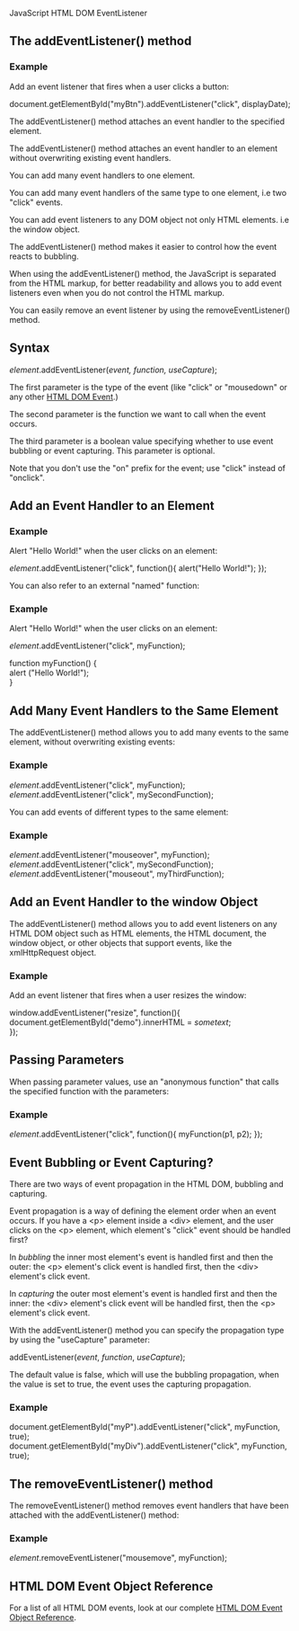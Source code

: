 JavaScript HTML DOM EventListener

## **The addEventListener() method**

### **Example**

Add an event listener that fires when a user clicks a button:

document.getElementById("myBtn").addEventListener("click", displayDate);

The addEventListener() method attaches an event handler to the specified element.

The addEventListener() method attaches an event handler to an element without overwriting existing event handlers.

You can add many event handlers to one element.

You can add many event handlers of the same type to one element, i.e two "click" events.

You can add event listeners to any DOM object not only HTML elements. i.e the window object.

The addEventListener() method makes it easier to control how the event reacts to bubbling.

When using the addEventListener() method, the JavaScript is separated from the HTML markup, for better readability and allows you to add event listeners even when you do not control the HTML markup.

You can easily remove an event listener by using the removeEventListener() method.

## **Syntax**

*element*.addEventListener(*event, function, useCapture*);

The first parameter is the type of the event (like "click" or "mousedown" or any other [HTML DOM Event](https://www.w3schools.com/jsref/dom_obj_event.asp).)

The second parameter is the function we want to call when the event occurs.

The third parameter is a boolean value specifying whether to use event bubbling or event capturing. This parameter is optional.

Note that you don't use the "on" prefix for the event; use "click" instead of "onclick".

## **Add an Event Handler to an Element**

### **Example**

Alert "Hello World!" when the user clicks on an element:

*element*.addEventListener("click", function(){ alert("Hello World!"); });

You can also refer to an external "named" function:

### **Example**

Alert "Hello World!" when the user clicks on an element:

*element*.addEventListener("click", myFunction);  
  
function myFunction() {  
 alert ("Hello World!");  
}

## **Add Many Event Handlers to the Same Element**

The addEventListener() method allows you to add many events to the same element, without overwriting existing events:

### **Example**

*element*.addEventListener("click", myFunction);  
*element*.addEventListener("click", mySecondFunction);

You can add events of different types to the same element:

### **Example**

*element*.addEventListener("mouseover", myFunction);  
*element*.addEventListener("click", mySecondFunction);  
*element*.addEventListener("mouseout", myThirdFunction);

## **Add an Event Handler to the window Object**

The addEventListener() method allows you to add event listeners on any HTML DOM object such as HTML elements, the HTML document, the window object, or other objects that support events, like the xmlHttpRequest object.

### **Example**

Add an event listener that fires when a user resizes the window:

window.addEventListener("resize", function(){  
 document.getElementById("demo").innerHTML = *sometext*;  
});

## **Passing Parameters**

When passing parameter values, use an "anonymous function" that calls the specified function with the parameters:

### **Example**

*element*.addEventListener("click", function(){ myFunction(p1, p2); });

## **Event Bubbling or Event Capturing?**

There are two ways of event propagation in the HTML DOM, bubbling and capturing.

Event propagation is a way of defining the element order when an event occurs. If you have a \<p\> element inside a \<div\> element, and the user clicks on the \<p\> element, which element's "click" event should be handled first?

In *bubbling* the inner most element's event is handled first and then the outer: the \<p\> element's click event is handled first, then the \<div\> element's click event.

In *capturing* the outer most element's event is handled first and then the inner: the \<div\> element's click event will be handled first, then the \<p\> element's click event.

With the addEventListener() method you can specify the propagation type by using the "useCapture" parameter:

addEventListener(*event*, *function*, *useCapture*);

The default value is false, which will use the bubbling propagation, when the value is set to true, the event uses the capturing propagation.

### **Example**

document.getElementById("myP").addEventListener("click", myFunction, true);  
document.getElementById("myDiv").addEventListener("click", myFunction, true);

## **The removeEventListener() method**

The removeEventListener() method removes event handlers that have been attached with the addEventListener() method:

### **Example**

*element*.removeEventListener("mousemove", myFunction);

## **HTML DOM Event Object Reference**

For a list of all HTML DOM events, look at our complete [HTML DOM Event Object Reference](https://www.w3schools.com/jsref/dom_obj_event.asp).
